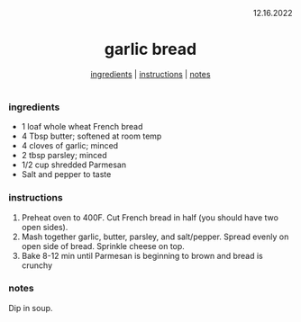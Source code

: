 <p align="right">12.16.2022</p>

<h1 align="center">garlic bread</h1>

<div align="center">
  <a href="#ingredients">ingredients</a> | 
  <a href="#instructions">instructions</a> | 
  <a href="#notes">notes</a>
</div>
<br>

### ingredients
- 1 loaf whole wheat French bread 
- 4 Tbsp butter; softened at room temp
- 4 cloves of garlic; minced 
- 2 tbsp parsley; minced 
- 1/2 cup shredded Parmesan 
- Salt and pepper to taste


### instructions
1. Preheat oven to 400F. Cut French bread in half (you should have two open sides).
1. Mash together garlic, butter, parsley, and salt/pepper. Spread evenly on open side of bread. Sprinkle cheese on top.
1. Bake 8-12 min until Parmesan is beginning to brown and bread is crunchy


### notes
Dip in soup.

